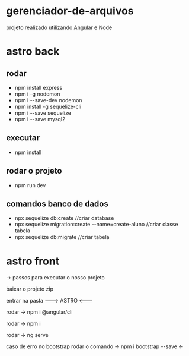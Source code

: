 # gerenciador-de-arquivos
projeto realizado utilizando Angular e Node


# astro back

## rodar
- npm install express
- npm i -g nodemon
- npm i --save-dev nodemon
- npm install -g sequelize-cli
- npm i --save sequelize
- npm i --save mysql2

## executar
- npm install

## rodar o projeto
- npm run dev

## comandos banco de dados
- npx sequelize db:create //criar database
- npx sequelize migration:create --name=create-aluno //criar classe tabela
- npx sequelize db:migrate //criar tabela


# astro front
-> passos para executar o nosso projeto

baixar o projeto zip

entrar na pasta ---> ASTRO <---

rodar -> npm i @angular/cli 

rodar -> npm i 

rodar -> ng serve 

caso de erro no bootstrap rodar o comando -> npm i bootstrap --save <-

